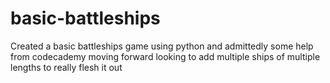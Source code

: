 # basic-battleships
Created a basic battleships game using python and admittedly some help from codecademy
moving forward looking to add multiple ships of multiple lengths to really flesh it out
